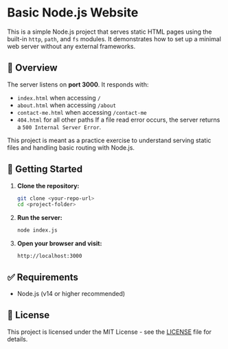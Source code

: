 # Basic Node.js Website

This is a simple Node.js project that serves static HTML pages using the built-in `http`, `path`, and `fs` modules. It demonstrates how to set up a minimal web server without any external frameworks.

## 📖 Overview

The server listens on **port 3000**.
It responds with:
  - `index.html` when accessing `/`
  - `about.html` when accessing `/about`
  - `contact-me.html` when accessing `/contact-me`
  - `404.html` for all other paths
If a file read error occurs, the server returns a `500 Internal Server Error`.

This project is meant as a practice exercise to understand serving static files and handling basic routing with Node.js.

## 🚀 Getting Started

1. **Clone the repository:**
   ```bash
   git clone <your-repo-url>
   cd <project-folder>
   ```

2. **Run the server:**
   ```bash
   node index.js
   ```

3. **Open your browser and visit:**
   ```
   http://localhost:3000
   ```

## ✅ Requirements

- Node.js (v14 or higher recommended)

## 📝 License

This project is licensed under the MIT License - see the [LICENSE](LICENSE) file for details.
